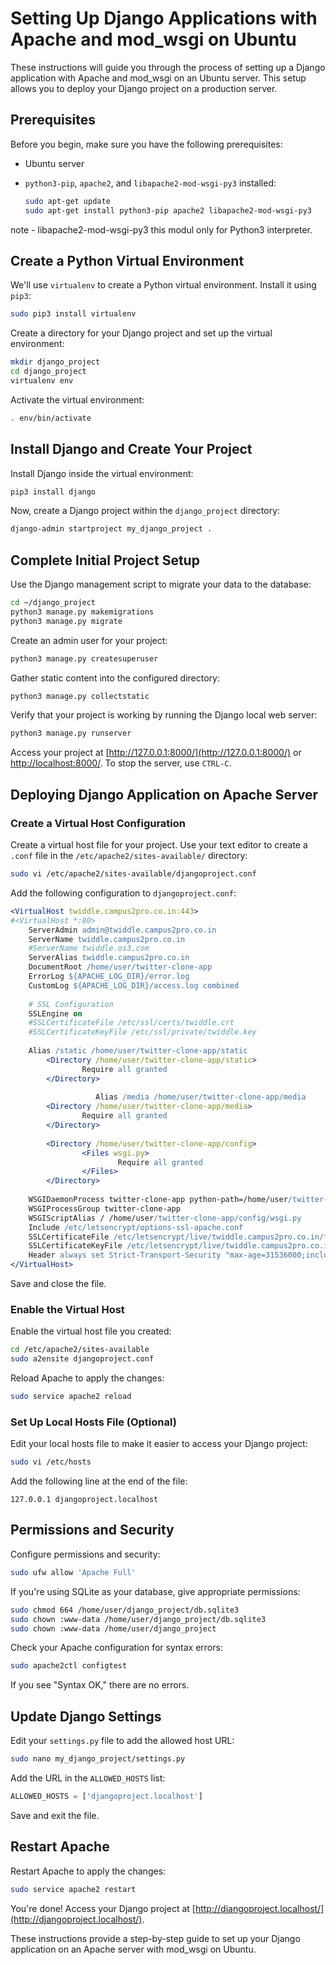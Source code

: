 # Setting Up Django Applications with Apache and mod_wsgi on Ubuntu

These instructions will guide you through the process of setting up a Django application with Apache and mod_wsgi on an Ubuntu server. This setup allows you to deploy your Django project on a production server.

## Prerequisites

Before you begin, make sure you have the following prerequisites:

- Ubuntu server
- `python3-pip`, `apache2`, and `libapache2-mod-wsgi-py3` installed:

   ```bash
   sudo apt-get update
   sudo apt-get install python3-pip apache2 libapache2-mod-wsgi-py3
   ```
note - libapache2-mod-wsgi-py3 this modul only for Python3 interpreter.
## Create a Python Virtual Environment

We'll use `virtualenv` to create a Python virtual environment. Install it using `pip3`:

```bash
sudo pip3 install virtualenv
```

Create a directory for your Django project and set up the virtual environment:

```bash
mkdir django_project
cd django_project
virtualenv env
```

Activate the virtual environment:

```bash
. env/bin/activate
```

## Install Django and Create Your Project

Install Django inside the virtual environment:

```bash
pip3 install django
```

Now, create a Django project within the `django_project` directory:

```bash
django-admin startproject my_django_project .
```

## Complete Initial Project Setup

Use the Django management script to migrate your data to the database:

```bash
cd ~/django_project
python3 manage.py makemigrations
python3 manage.py migrate
```

Create an admin user for your project:

```bash
python3 manage.py createsuperuser
```

Gather static content into the configured directory:

```bash
python3 manage.py collectstatic
```

Verify that your project is working by running the Django local web server:

```bash
python3 manage.py runserver
```

Access your project at [http://127.0.0.1:8000/](http://127.0.0.1:8000/) or [http://localhost:8000/](http://localhost:8000/). To stop the server, use `CTRL-C`.

## Deploying Django Application on Apache Server

### Create a Virtual Host Configuration

Create a virtual host file for your project. Use your text editor to create a `.conf` file in the `/etc/apache2/sites-available/` directory:

```bash
sudo vi /etc/apache2/sites-available/djangoproject.conf
```

Add the following configuration to `djangoproject.conf`:

```apache
<VirtualHost twiddle.campus2pro.co.in:443>
#<VirtualHost *:80>
    ServerAdmin admin@twiddle.campus2pro.co.in
    ServerName twiddle.campus2pro.co.in
    #ServerName twiddle.os3.com
    ServerAlias twiddle.campus2pro.co.in
    DocumentRoot /home/user/twitter-clone-app
    ErrorLog ${APACHE_LOG_DIR}/error.log
    CustomLog ${APACHE_LOG_DIR}/access.log combined
 
    # SSL Configuration
    SSLEngine on
    #SSLCertificateFile /etc/ssl/certs/twiddle.crt
    #SSLCertificateKeyFile /etc/ssl/private/twiddle.key
 
    Alias /static /home/user/twitter-clone-app/static
        <Directory /home/user/twitter-clone-app/static>
                Require all granted
        </Directory>
 
                   Alias /media /home/user/twitter-clone-app/media
        <Directory /home/user/twitter-clone-app/media>
                Require all granted
        </Directory>
 
        <Directory /home/user/twitter-clone-app/config>
                <Files wsgi.py>
                        Require all granted
                </Files>
        </Directory>
 
    WSGIDaemonProcess twitter-clone-app python-path=/home/user/twitter-clone-app python-home=/home/user/twitter-clone-app/env-twiddle
    WSGIProcessGroup twitter-clone-app
    WSGIScriptAlias / /home/user/twitter-clone-app/config/wsgi.py
    Include /etc/letsencrypt/options-ssl-apache.conf
    SSLCertificateFile /etc/letsencrypt/live/twiddle.campus2pro.co.in/fullchain.pem
    SSLCertificateKeyFile /etc/letsencrypt/live/twiddle.campus2pro.co.in/privkey.pem
    Header always set Strict-Transport-Security "max-age=31536000;includeSubDomains"
</VirtualHost>

```

Save and close the file.

### Enable the Virtual Host

Enable the virtual host file you created:

```bash
cd /etc/apache2/sites-available
sudo a2ensite djangoproject.conf
```

Reload Apache to apply the changes:

```bash
sudo service apache2 reload
```

### Set Up Local Hosts File (Optional)

Edit your local hosts file to make it easier to access your Django project:

```bash
sudo vi /etc/hosts
```

Add the following line at the end of the file:

```
127.0.0.1 djangoproject.localhost
```

## Permissions and Security

Configure permissions and security:

```bash
sudo ufw allow 'Apache Full'
```

If you're using SQLite as your database, give appropriate permissions:

```bash
sudo chmod 664 /home/user/django_project/db.sqlite3
sudo chown :www-data /home/user/django_project/db.sqlite3
sudo chown :www-data /home/user/django_project
```

Check your Apache configuration for syntax errors:

```bash
sudo apache2ctl configtest
```

If you see "Syntax OK," there are no errors.

## Update Django Settings

Edit your `settings.py` file to add the allowed host URL:

```bash
sudo nano my_django_project/settings.py
```

Add the URL in the `ALLOWED_HOSTS` list:

```python
ALLOWED_HOSTS = ['djangoproject.localhost']
```

Save and exit the file.

## Restart Apache

Restart Apache to apply the changes:

```bash
sudo service apache2 restart
```

You're done! Access your Django project at [http://djangoproject.localhost/](http://djangoproject.localhost/).

These instructions provide a step-by-step guide to set up your Django application on an Apache server with mod_wsgi on Ubuntu.
